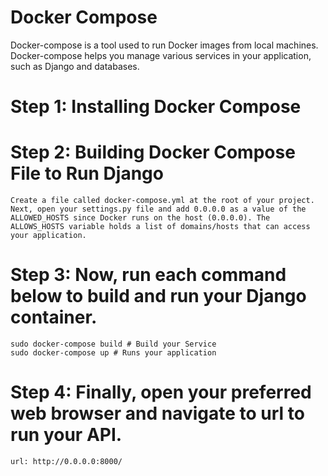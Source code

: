 # Docker Compose

Docker-compose is a tool used to run Docker images from local machines. Docker-compose helps you manage various services in your application, such as Django and databases.


# Step 1: Installing Docker Compose

# Step 2: Building Docker Compose File to Run Django

    Create a file called docker-compose.yml at the root of your project.
    Next, open your settings.py file and add 0.0.0.0 as a value of the ALLOWED_HOSTS since Docker runs on the host (0.0.0.0). The ALLOWS_HOSTS variable holds a list of domains/hosts that can access your application.

# Step 3: Now, run each command below to build and run your Django container.
    
    sudo docker-compose build # Build your Service
    sudo docker-compose up # Runs your application


# Step 4: Finally, open your preferred web browser and navigate to url to run your API.
    
    url: http://0.0.0.0:8000/

